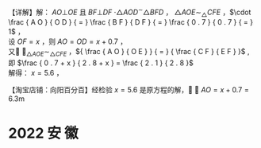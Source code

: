 【详解】解： $A O \bot O E$ 且 $B F \bot D F$ $\cdot \triangle A O D ^ { \sim } \triangle B F D$ ， $\triangle A O E { \sim } _ { \triangle } C F E$ ，$\cdot \frac { A O } { O D } { = } \frac { B F } { D F } { = } \frac { 0 . 7 } { 0 . 7 } { = } 1$ ，  
设 $O F = x$ ，则 $A O = O D = x + 0 . 7$ ，  
又 $\cdot _ { \triangle A O E } \sim _ { \triangle C F E }$ ，${ \frac { A O } { O E } } { = } { \frac { C F } { E F } }$ , 即 $\frac { 0 . 7 + x } { 2 . 8 + x } = \frac { 2 . 1 } { 2 . 8 }$   
解得： $x = 5 . 6$ ，

【淘宝店铺：向阳百分百】经检验 $x = 5 . 6$ 是原方程的解， $\cdot \ A O = x + 0 . 7 = 6 . 3 \mathrm { m }$

# 2022 安 徽
